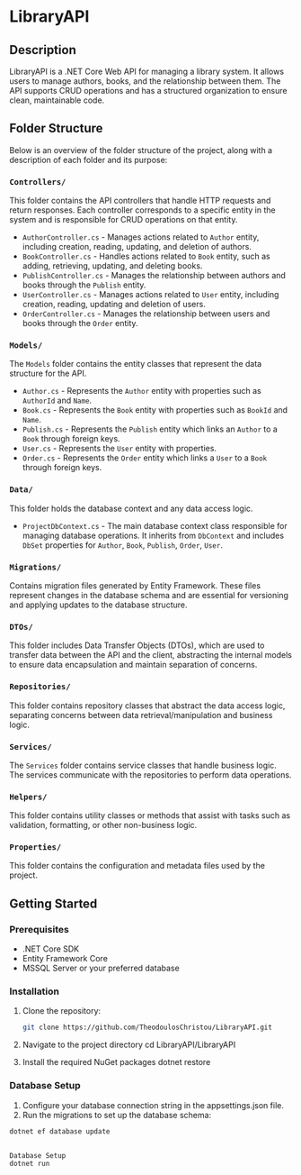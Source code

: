 # LibraryAPI

## Description

LibraryAPI is a .NET Core Web API for managing a library system. It allows users to manage authors, books, and the relationship between them. The API supports CRUD operations and has a structured organization to ensure clean, maintainable code.

## Folder Structure

Below is an overview of the folder structure of the project, along with a description of each folder and its purpose:

### `Controllers/`
This folder contains the API controllers that handle HTTP requests and return responses. Each controller corresponds to a specific entity in the system and is responsible for CRUD operations on that entity.

- `AuthorController.cs` - Manages actions related to `Author` entity, including creation, reading, updating, and deletion of authors.
- `BookController.cs` - Handles actions related to `Book` entity, such as adding, retrieving, updating, and deleting books.
- `PublishController.cs` - Manages the relationship between authors and books through the `Publish` entity.
- `UserController.cs` - Manages actions related to `User` entity, including creation, reading, updating and deletion of users.
- `OrderController.cs` -  Manages the relationship between users and books through the `Order` entity. 

### `Models/`
The `Models` folder contains the entity classes that represent the data structure for the API.

- `Author.cs` - Represents the `Author` entity with properties such as `AuthorId` and `Name`.
- `Book.cs` - Represents the `Book` entity with properties such as `BookId` and `Name`.
- `Publish.cs` - Represents the `Publish` entity which links an `Author` to a `Book` through foreign keys.
- `User.cs` - Represents the `User` entity with properties.
- `Order.cs` - Represents the `Order` entity which links a `User` to a `Book` through foreign keys.

### `Data/`
This folder holds the database context and any data access logic.

- `ProjectDbContext.cs` - The main database context class responsible for managing database operations. It inherits from `DbContext` and includes `DbSet` properties for `Author`, `Book`, `Publish`, `Order`, `User`.
  
### `Migrations/`
Contains migration files generated by Entity Framework. These files represent changes in the database schema and are essential for versioning and applying updates to the database structure.

### `DTOs/`
This folder includes Data Transfer Objects (DTOs), which are used to transfer data between the API and the client, abstracting the internal models to ensure data encapsulation and maintain separation of concerns.

### `Repositories/`
This folder contains repository classes that abstract the data access logic, separating concerns between data retrieval/manipulation and business logic.

### `Services/`
The `Services` folder contains service classes that handle business logic. The services communicate with the repositories to perform data operations.

### `Helpers/`
This folder contains utility classes or methods that assist with tasks such as validation, formatting, or other non-business logic.

### `Properties/`
This folder contains the configuration and metadata files used by the project.

## Getting Started

### Prerequisites

- .NET Core SDK
- Entity Framework Core
- MSSQL Server or your preferred database

### Installation

1. Clone the repository:
   ```bash
   git clone https://github.com/TheodoulosChristou/LibraryAPI.git

2. Navigate to the project directory
   cd LibraryAPI/LibraryAPI

3. Install the required NuGet packages
   dotnet restore


### Database Setup
1. Configure your database connection string in the appsettings.json file.
2. Run the migrations to set up the database schema:
```bash
dotnet ef database update


Database Setup
dotnet run
